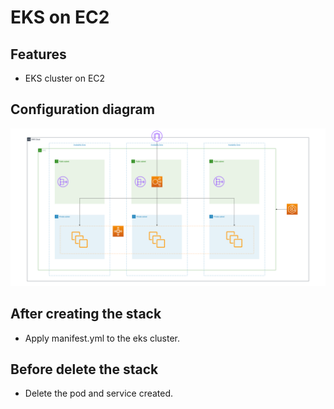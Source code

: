 # EKS on EC2

## Features

- EKS cluster on EC2

## Configuration diagram

![diagram](./eks_ec2_diagram.png)

## After creating the stack

- Apply manifest.yml to the eks cluster.

## Before delete the stack

- Delete the pod and service created.
